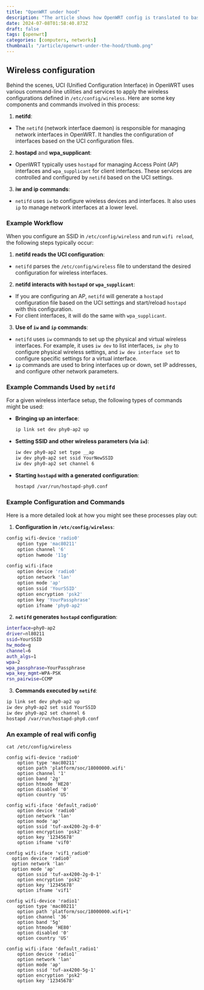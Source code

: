 ```yaml
---
title: "OpenWRT under hood"
description: "The article shows how OpenWRT config is translated to basic linux configuration utilities calls."
date: 2024-07-08T01:58:40.873Z
draft: false
tags: [openwrt]
categories: [computers, networks]
thumbnail: "/article/openwrt-under-the-hood/thumb.png"
---
```


## Wireless configuration

Behind the scenes, UCI (Unified Configuration Interface) in OpenWRT uses various command-line utilities and services to apply the wireless configurations defined in `/etc/config/wireless`. Here are some key components and commands involved in this process:

1. **netifd**:
  - The `netifd` (network interface daemon) is responsible for managing network interfaces in OpenWRT. It handles the configuration of interfaces based on the UCI configuration files.

2. **hostapd** and **wpa_supplicant**:
  - OpenWRT typically uses `hostapd` for managing Access Point (AP) interfaces and `wpa_supplicant` for client interfaces. These services are controlled and configured by `netifd` based on the UCI settings.

3. **iw and ip commands**:
  - `netifd` uses `iw` to configure wireless devices and interfaces. It also uses `ip` to manage network interfaces at a lower level.

### Example Workflow

When you configure an SSID in `/etc/config/wireless` and run `wifi reload`, the following steps typically occur:

1. **netifd reads the UCI configuration**:
  - `netifd` parses the `/etc/config/wireless` file to understand the desired configuration for wireless interfaces.

2. **netifd interacts with `hostapd` or `wpa_supplicant`**:
  - If you are configuring an AP, `netifd` will generate a `hostapd` configuration file based on the UCI settings and start/reload `hostapd` with this configuration.
  - For client interfaces, it will do the same with `wpa_supplicant`.

3. **Use of `iw` and `ip` commands**:
  - `netifd` uses `iw` commands to set up the physical and virtual wireless interfaces. For example, it uses `iw dev` to list interfaces, `iw phy` to configure physical wireless settings, and `iw dev interface set` to configure specific settings for a virtual interface.
  - `ip` commands are used to bring interfaces up or down, set IP addresses, and configure other network parameters.

### Example Commands Used by `netifd`

For a given wireless interface setup, the following types of commands might be used:

- **Bringing up an interface**:
  ```sh
  ip link set dev phy0-ap2 up
  ```

- **Setting SSID and other wireless parameters (via `iw`)**:
  ```sh
  iw dev phy0-ap2 set type __ap
  iw dev phy0-ap2 set ssid YourNewSSID
  iw dev phy0-ap2 set channel 6
  ```

- **Starting `hostapd` with a generated configuration**:
  ```sh
  hostapd /var/run/hostapd-phy0.conf
  ```

### Example Configuration and Commands

Here is a more detailed look at how you might see these processes play out:

1. **Configuration in `/etc/config/wireless`**:
  ```sh
  config wifi-device 'radio0'
      option type 'mac80211'
      option channel '6'
      option hwmode '11g'

  config wifi-iface
      option device 'radio0'
      option network 'lan'
      option mode 'ap'
      option ssid 'YourSSID'
      option encryption 'psk2'
      option key 'YourPassphrase'
      option ifname 'phy0-ap2'
  ```

2. **`netifd` generates `hostapd` configuration**:
  ```sh
  interface=phy0-ap2
  driver=nl80211
  ssid=YourSSID
  hw_mode=g
  channel=6
  auth_algs=1
  wpa=2
  wpa_passphrase=YourPassphrase
  wpa_key_mgmt=WPA-PSK
  rsn_pairwise=CCMP
  ```

3. **Commands executed by `netifd`**:
  ```sh
  ip link set dev phy0-ap2 up
  iw dev phy0-ap2 set ssid YourSSID
  iw dev phy0-ap2 set channel 6
  hostapd /var/run/hostapd-phy0.conf
  ```

### An example of real wifi config

```text
cat /etc/config/wireless

config wifi-device 'radio0'
	option type 'mac80211'
	option path 'platform/soc/18000000.wifi'
	option channel '1'
	option band '2g'
	option htmode 'HE20'
	option disabled '0'
	option country 'US'

config wifi-iface 'default_radio0'
	option device 'radio0'
	option network 'lan'
	option mode 'ap'
	option ssid 'tuf-ax4200-2g-0-0'
	option encryption 'psk2'
	option key '12345678'
	option ifname 'vif0'

config wifi-iface 'vif1_radio0'
  option device 'radio0'
  option network 'lan'
  option mode 'ap'
	option ssid 'tuf-ax4200-2g-0-1'
	option encryption 'psk2'
	option key '12345678'
	option ifname 'vif1'

config wifi-device 'radio1'
	option type 'mac80211'
	option path 'platform/soc/18000000.wifi+1'
	option channel '36'
	option band '5g'
	option htmode 'HE80'
	option disabled '0'
	option country 'US'

config wifi-iface 'default_radio1'
	option device 'radio1'
	option network 'lan'
	option mode 'ap'
	option ssid 'tuf-ax4200-5g-1'
	option encryption 'psk2'
	option key '12345678'
```
